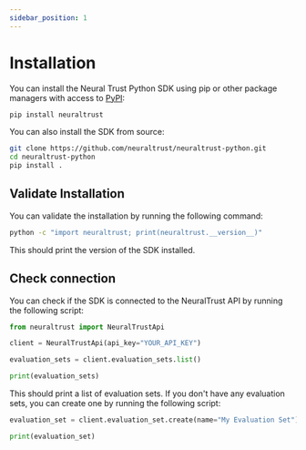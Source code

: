 ```yaml
---
sidebar_position: 1
---
```


# Installation

You can install the Neural Trust Python SDK using pip or other package managers with access to [PyPI](https://pypi.org/project/neuraltrust/):

```bash
pip install neuraltrust
```

You can also install the SDK from source:

```bash
git clone https://github.com/neuraltrust/neuraltrust-python.git
cd neuraltrust-python
pip install .
```

## Validate Installation

You can validate the installation by running the following command:

```bash
python -c "import neuraltrust; print(neuraltrust.__version__)"
```

This should print the version of the SDK installed.

## Check connection

You can check if the SDK is connected to the NeuralTrust API by running the following script:

```python
from neuraltrust import NeuralTrustApi

client = NeuralTrustApi(api_key="YOUR_API_KEY")

evaluation_sets = client.evaluation_sets.list()

print(evaluation_sets)
```

This should print a list of evaluation sets. If you don't have any evaluation sets, you can create one by running the following script:

```python
evaluation_set = client.evaluation_set.create(name="My Evaluation Set")

print(evaluation_set)
```

